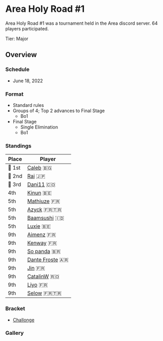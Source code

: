 # Area Holy Road #1

Area Holy Road #1 was a tournament held in the Area discord server.
64 players participated.

Tier: Major

## Overview

### Schedule
- June 18, 2022

### Format
- Standard rules
- Groups of 4; Top 2 advances to Final Stage
  - Bo1 
- Final Stage
  - Single Elimination
  - Bo1

### Standings

|Place|Player|
|-|-|
|:1st_place_medal: 1st|[Caleb](../../players/bulgarian/caleb.md) :bulgaria:|
|:2nd_place_medal: 2nd|[Rai](../../players/japanese/rai.md) :jp:|
|:3rd_place_medal: 3rd|[Dani11](../../players/colombian/dani11.md) :colombia:|
|4th|[Kinun](../../players/belgian/kinun.md) :belgium:|
|5th|[Mathiuze](../../players/french/mathiuze.md) :fr:|
|5th|[Azyck](../../players/french/azyck.md) :fr::tr:|
|5th|[Baamsushi](../../players/indonesian/baamsushi.md) :indonesia:|
|5th|[Luxie](../../players/belgian/luxie.md) :belgium:|
|9th|[Aimenz](../../players/french/aimenz.md) :fr:|
|9th|[Kenway](../../players/french/kenway.md) :fr:|
|9th|[So panda](../../players/brazilian/panda.md) :brazil:|
|9th|[Dante Froste](../../players/argentinian/dantefroste.md) :argentina:|
|9th|[Jin](../../players/french/jin.md) :fr:|
|9th|[CatalinW](../../players/romanian/catalinw.md) :romania:|
|9th|[Liyo](../../players/french/koro.md) :fr:|
|9th|[Selow](../../players/french/$elow.md) :fr::tr:|

### Bracket
- [Challonge](https://challonge.com/fr/holyroad)

### Gallery
